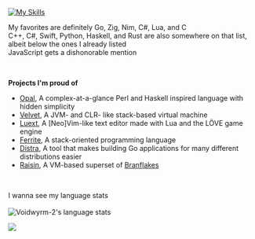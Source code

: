 [![My Skills](https://skillicons.dev/icons?i=go,cs,rust,swift,ruby,git,py,js,html,css,lua,neovim,vscode,apple,windows,npm,nodejs,idea,c,cpp,zig,java,nim,blender)](https://skillicons.dev)
<br>

My favorites are definitely Go, Zig, Nim, C#, Lua, and C<br>
C++, C#, Swift, Python, Haskell, and Rust are also somewhere on that list, albeit below the ones I already listed<br>
JavaScript gets a dishonorable mention

<br>

**Projects I'm proud of**
* [Opal](<https://github.com/voidwyrm-2/opal>), A complex-at-a-glance Perl and Haskell inspired language with hidden simplicity
* [Velvet](<https://github.com/voidwyrm-2/velvet-vm>), A JVM- and CLR- like stack-based virtual machine
* [Luext](<https://github.com/voidwyrm-2/luext>), A [Neo]Vim-like text editor made with Lua and the LÖVE game engine
* [Ferrite](<https://github.com/voidwyrm-2/ferrite>), A stack-oriented programming language
* [Distra](<https://github.com/voidwyrm-2/distra>), A tool that makes building Go applications for many different distributions easier
* [Raisin](<https://github.com/voidwyrm-2/raisin>), A VM-based superset of [Branflakes](<https://en.wikipedia.org/wiki/Brainfuck>)

<br>

I wanna see my language stats<br><br>
![Voidwyrm-2's language stats](https://github-readme-stats.vercel.app/api/top-langs/?username=voidwyrm-2&layout=compact&theme=synthwave&langs_count=20)


<p align="left">
	<img src="https://raw.githubusercontent.com/catppuccin/catppuccin/main/assets/footers/gray0_ctp_on_line.svg?sanitize=true" />
</p>
<!--https://github.com/catppuccin-->
